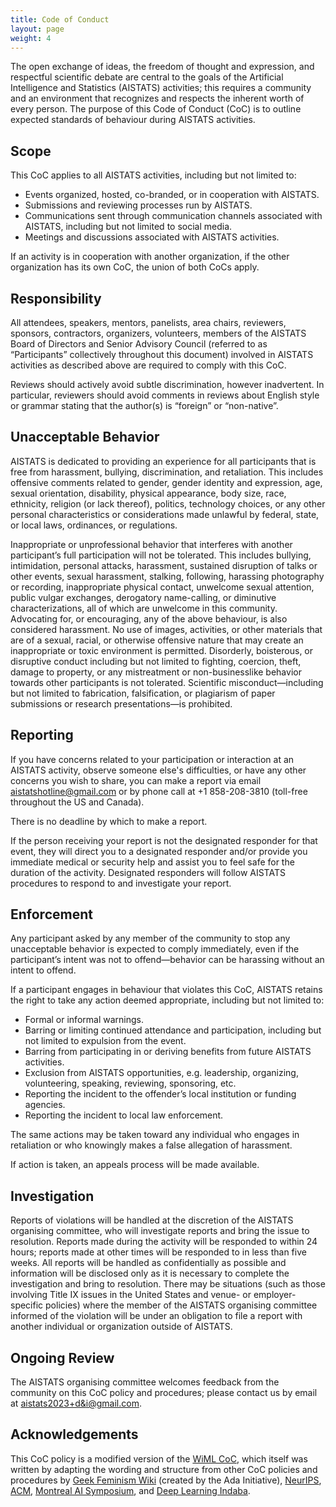 ```yaml
---
title: Code of Conduct
layout: page
weight: 4
---
```



The open exchange of ideas, the freedom of thought and expression, and respectful scientific debate are central to the goals of the Artificial Intelligence and Statistics (AISTATS) activities; this requires a community and an environment that recognizes and respects the inherent worth of every person. The purpose of this Code of Conduct (CoC) is to outline expected standards of behaviour during AISTATS activities.

## Scope

This CoC applies to all AISTATS activities, including but not limited to:
- Events organized, hosted, co-branded, or in cooperation with AISTATS.
- Submissions and reviewing processes run by AISTATS.
- Communications sent through communication channels associated with AISTATS, including but not limited to social media.
- Meetings and discussions associated with AISTATS activities.

If an activity is in cooperation with another organization, if the other organization has its own CoC, the union of both CoCs apply.

## Responsibility

All attendees, speakers, mentors, panelists, area chairs, reviewers, sponsors, contractors, organizers, volunteers, members of the AISTATS Board of Directors and Senior Advisory Council (referred to as “Participants” collectively throughout this document) involved in AISTATS activities as described above are required to comply with this CoC.

Reviews should actively avoid subtle discrimination, however inadvertent. In particular, reviewers should avoid comments in reviews about English style or grammar stating that the author(s) is “foreign” or “non-native”.

## Unacceptable Behavior

AISTATS is dedicated to providing an experience for all participants that is free from harassment, bullying, discrimination, and retaliation. This includes offensive comments related to gender, gender identity and expression, age, sexual orientation, disability, physical appearance, body size, race, ethnicity, religion (or lack thereof), politics, technology choices, or any other personal characteristics or considerations made unlawful by federal, state, or local laws, ordinances, or regulations.

Inappropriate or unprofessional behavior that interferes with another participant’s full participation will not be tolerated. This includes bullying, intimidation, personal attacks, harassment, sustained disruption of talks or other events, sexual harassment, stalking, following, harassing photography or recording, inappropriate physical contact, unwelcome sexual attention, public vulgar exchanges, derogatory name-calling, or diminutive characterizations, all of which are unwelcome in this community. Advocating for, or encouraging, any of the above behaviour, is also considered harassment. No use of images, activities, or other materials that are of a sexual, racial, or otherwise offensive nature that may create an inappropriate or toxic environment is permitted. Disorderly, boisterous, or disruptive conduct including but not limited to fighting, coercion, theft, damage to property, or any mistreatment or non-businesslike behavior towards other participants is not tolerated. Scientific misconduct—including but not limited to fabrication, falsification, or plagiarism of paper submissions or research presentations—is prohibited.

## Reporting

If you have concerns related to your participation or interaction at an AISTATS activity, observe someone else's difficulties, or have any other concerns you wish to share, you can make a report via email aistatshotline@gmail.com or by phone call at +1 858-208-3810 (toll-free throughout the US and Canada).

There is no deadline by which to make a report.

If the person receiving your report is not the designated responder for that
event, they will direct you to a designated responder and/or provide you
immediate medical or security help and assist you to feel safe for the duration
of the activity. Designated responders will follow AISTATS procedures to
respond to and investigate your report.

## Enforcement

Any participant asked by any member of the community to stop any unacceptable behavior is expected to comply immediately, even if the participant’s intent was not to offend—behavior can be harassing without an intent to offend.

If a participant engages in behaviour that violates this CoC, AISTATS retains the right to take any action deemed appropriate, including but not limited to:
- Formal or informal warnings.
- Barring or limiting continued attendance and participation, including but not limited to expulsion from the event.
- Barring from participating in or deriving benefits from future AISTATS activities.
- Exclusion from AISTATS opportunities, e.g. leadership, organizing, volunteering, speaking, reviewing, sponsoring, etc.
- Reporting the incident to the offender’s local institution or funding agencies.
- Reporting the incident to local law enforcement.

The same actions may be taken toward any individual who engages in retaliation or who knowingly makes a false allegation of harassment.

If action is taken, an appeals process will be made available.

## Investigation

Reports of violations will be handled at the discretion of the AISTATS organising committee, who will investigate reports and bring the issue to resolution. Reports made during the activity will be responded to within 24 hours; reports made at other times will be responded to in less than five weeks. All reports will be handled as confidentially as possible and information will be disclosed only as it is necessary to complete the investigation and bring to resolution. There may be situations (such as those involving Title IX issues in the United States and venue- or employer-specific policies) where the member of the AISTATS organising committee informed of the violation will be under an obligation to file a report with another individual or organization outside of AISTATS.

## Ongoing Review

The AISTATS organising committee welcomes feedback from the community on this CoC policy and procedures; please contact us by email at [aistats2023+d&i@gmail.com](mailto:aistats2023+d&i@gmail.com).

## Acknowledgements

This CoC policy is a modified version of the [WiML CoC](https://wimlworkshop.org/conduct/), which itself was written by adapting the wording and structure from other CoC policies
and procedures by [Geek Feminism Wiki](https://geekfeminism.wikia.org/wiki/Conference_anti-harassment/Policy) (created by the Ada Initiative),
[NeurIPS](https://nips.cc/public/CodeOfConduct), [ACM](https://www.acm.org/about-acm/policy-against-harassment), [Montreal AI Symposium](https://montrealaisymposium.wordpress.com/code-of-conduct/),
and [Deep Learning Indaba](https://deeplearningindaba.com/mentorship/code-of-ethics-and-conduct/).
